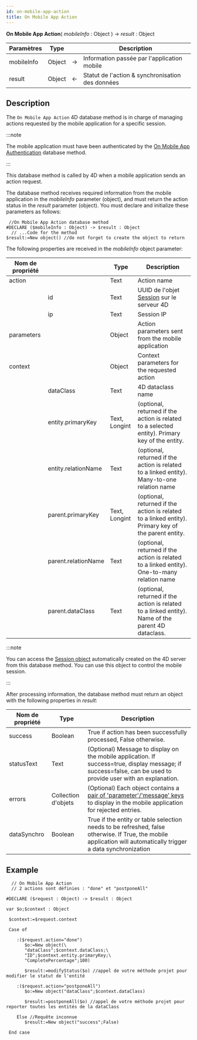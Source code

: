 ```yaml
---
id: on-mobile-app-action
title: On Mobile App Action
---
```


**On Mobile App Action**( *mobileInfo* : Object ) -> *result* : Object

| Paramètres | Type   |    | Description                                      |
| ---------- | ------ | -- | ------------------------------------------------ |
| mobileInfo | Object | -> | Information passée par l'application mobile      |
| result     | Object | <- | Statut de l'action & synchronisation des données |


## Description

The `On Mobile App Action` 4D database method is in charge of managing actions requested by the mobile application for a specific session.

:::note

The mobile application must have been authenticated by the [On Mobile App Authentication](on-mobile-app-authentication.md) database method.

:::

This database method is called by 4D when a mobile application sends an action request.

The database method receives required information from the mobile application in the *mobileInfo* parameter (object), and must return the action status in the *result* parameter (object). You must declare and initialize these parameters as follows:

```4d
 //On Mobile App Action database method
#DECLARE ($mobileInfo : Object) -> $result : Object
  // ...Code for the method
$result:=New object() //do not forget to create the object to return
```

The following properties are received in the *mobileInfo* object parameter:


| Nom de propriété |                     | Type          | Description                                                                                         |
| ---------------- | ------------------- | ------------- | --------------------------------------------------------------------------------------------------- |
| action           |                     | Text          | Action name                                                                                         |
|                  | id                  | Text          | UUID de l'objet [Session](https://developer.4d.com/docs/API/SessionClass.html) sur le serveur 4D    |
|                  | ip                  | Text          | Session IP                                                                                          |
| parameters       |                     | Object        | Action parameters sent from the mobile application                                                  |
| context          |                     | Object        | Context parameters for the requested action                                                         |
|                  | dataClass           | Text          | 4D dataclass name                                                                                   |
|                  | entity.primaryKey   | Text, Longint | (optional, returned if the action is related to a selected entity). Primary key of the entity.      |
|                  | entity.relationName | Text          | (optional, returned if the action is related to a linked entity). Many-to-one relation name         |
|                  | parent.primaryKey   | Text, Longint | (optional, returned if the action is related to a linked entity). Primary key of the parent entity. |
|                  | parent.relationName | Text          | (optional, returned if the action is related to a linked entity). One-to-many relation name         |
|                  | parent.dataClass    | Text          | (optional, returned if the action is related to a linked entity). Name of the parent 4D dataclass.  |

:::note

You can access the [Session object](https://developer.4d.com/docs/API/SessionClass.html) automatically created on the 4D server from this database method. You can use this object to control the mobile session.

:::

After processing information, the database method must return an object with the following properties in *result*:

| Nom de propriété | Type                | Description                                                                                                                                                                                       |
| ---------------- | ------------------- | ------------------------------------------------------------------------------------------------------------------------------------------------------------------------------------------------- |
| success          | Boolean             | True if action has been successfully processed, False otherwise.                                                                                                                                  |
| statusText       | Text                | (Optional) Message to display on the mobile application. If success=true, display message; if success=false, can be used to provide user with an explanation.                                     |
| errors           | Collection d'objets | (Optional) Each object contains a [pair of 'parameter'/'message' keys](../project-definition/actions#update-pending-tasks-that-failed) to display in the mobile application for rejected entries. |
| dataSynchro      | Boolean             | True if the entity or table selection needs to be refreshed, false otherwise. If True, the mobile application will automatically trigger a data synchronization                                   |

## Example

```4d
  // On Mobile App Action
  // 2 actions sont définies : "done" et "postponeAll"

#DECLARE ($request : Object) -> $result : Object

var $o;$context : Object

 $context:=$request.context

 Case of

    :($request.action="done")
       $o:=New object(\
       "dataClass";$context.dataClass;\
       "ID";$context.entity.primaryKey;\
       "CompletePercentage";100)

       $result:=modifyStatus($o) //appel de votre méthode projet pour modifier le statut de l'entité

    :($request.action="postponeAll")
       $o:=New object("dataClass";$context.dataClass)

       $result:=postponeAll($o) //appel de votre méthode projet pour reporter toutes les entités de la dataClass

    Else //Requête inconnue
       $result:=New object("success";False)

 End case

 ```